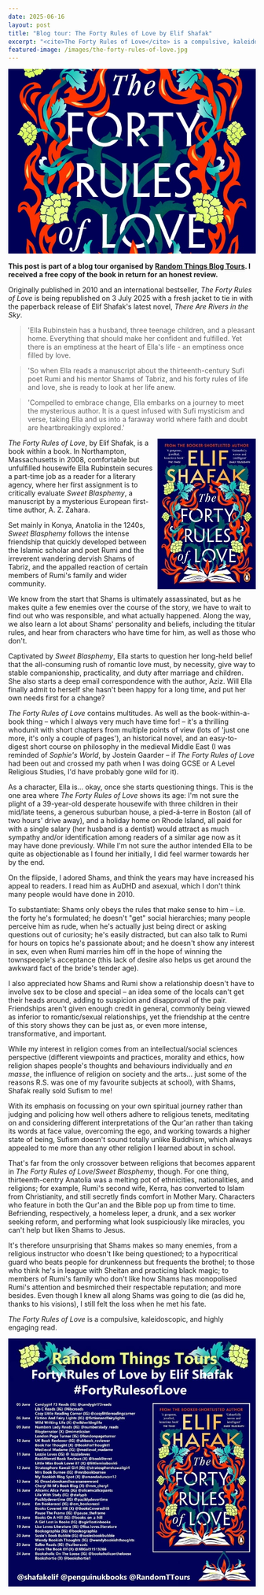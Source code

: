 ```yaml
---
date: 2025-06-16
layout: post
title: "Blog tour: The Forty Rules of Love by Elif Shafak"
excerpt: "<cite>The Forty Rules of Love</cite> is a compulsive, kaleidoscopic, and highly engaging read."
featured-image: /images/the-forty-rules-of-love.jpg
---
```


![The Forty Rules of Love](/images/the-forty-rules-of-love.jpg)

**This post is part of a blog tour organised by [Random Things Blog Tours](http://randomthingsthroughmyletterbox.blogspot.com/p/services-to-publishers-authors-blog.html). I received a free copy of the book in return for an honest review.**

Originally published in 2010 and an international bestseller, <cite>The Forty Rules of Love</cite> is being republished on 3 July 2025 with a fresh jacket to tie in with the paperback release of Elif Shafak's latest novel, <cite>There Are Rivers in the Sky</cite>.

> 'Ella Rubinstein has a husband, three teenage children, and a pleasant home.
Everything that should make her confident and fulfilled. Yet there is an emptiness at the heart of Ella's life - an emptiness once filled by love.

> 'So when Ella reads a manuscript about the thirteenth-century Sufi poet Rumi
and his mentor Shams of Tabriz, and his forty rules of life and love, she is ready to look at her life anew.

> 'Compelled to embrace change, Ella embarks on a journey to meet the mysterious author. It is a quest infused with Sufi mysticism and verse, taking Ella and us into a faraway world where faith and doubt are heartbreakingly explored.'

<img src="/images/the-forty-rules-of-love-200.jpg" alt="The Forty Rules of Love" style="float: right; margin-bottom: 10px; margin-left: 10px;">

<cite>The Forty Rules of Love</cite>, by Elif Shafak, is a book within a book. In Northampton, Massachusetts in 2008, comfortable but unfulfilled housewife Ella Rubinstein secures a part-time job as a reader for a literary agency, where her first assignment is to critically evaluate <cite>Sweet Blasphemy</cite>, a manuscript by a mysterious European first-time author, A. Z. Zahara.

Set mainly in Konya, Anatolia in the 1240s, <cite>Sweet Blasphemy</cite> follows the intense friendship that quickly developed between the Islamic scholar and poet Rumi and the irreverent wandering dervish Shams of Tabriz, and the appalled reaction of certain members of Rumi's family and wider community.

We know from the start that Shams is ultimately assassinated, but as he makes quite a few enemies over the course of the story, we have to wait to find out who was responsible, and what actually happened. Along the way, we also learn a lot about Shams' personality and beliefs, including the titular rules, and hear from characters who have time for him, as well as those who don't.

Captivated by <cite>Sweet Blasphemy</cite>, Ella starts to question her long-held belief that the all-consuming rush of romantic love must, by necessity, give way to stable companionship, practicality, and duty after marriage and children. She also starts a deep email correspondence with the author, Aziz. Will Ella finally admit to herself she hasn't been happy for a long time, and put her own needs first for a change?

<cite>The Forty Rules of Love</cite> contains multitudes. As well as the book-within-a-book thing &ndash; which I always very much have time for! &ndash; it's a thrilling whodunit with short chapters from multiple points of view (lots of 'just one more, it's only a couple of pages'), an historical novel, and an easy-to-digest short course on philosophy in the medieval Middle East (I was reminded of <cite>Sophie's World</cite>, by Jostein Gaarder &ndash; if <cite>The Forty Rules of Love</cite> had been out and crossed my path when I was doing GCSE or A Level Religious Studies, I'd have probably gone wild for it).

As a character, Ella is... okay, once she starts questioning things. This is the one area where <cite>The Forty Rules of Love</cite> shows its age: I'm not sure the plight of a 39-year-old desperate housewife with three children in their mid/late teens, a generous suburban house, a pied-á-terre in Boston (all of two hours' drive away), and a holiday home on Rhode Island, all paid for with a single salary (her husband is a dentist) would attract as much sympathy and/or identification among readers of a similar age now as it may have done previously. While I'm not sure the author intended Ella to be quite as objectionable as I found her initially, I did feel warmer towards her by the end.

On the flipside, I adored Shams, and think the years may have increased his appeal to readers. I read him as AuDHD and asexual, which I don't think many people would have done in 2010.

To substantiate: Shams only obeys the rules that make sense to him &ndash; i.e. the forty he's formulated; he doesn't "get" social hierarchies; many people perceive him as rude, when he's actually just being direct or asking questions out of curiosity; he's easily distracted, but can also talk to Rumi for hours on topics he's passionate about; and he doesn't show any interest in sex, even when Rumi marries him off in the hope of winning the townspeople's acceptance (this lack of desire also helps us get around the awkward fact of the bride's tender age).

I also appreciated how Shams and Rumi show a relationship doesn't have to involve sex to be close and special &ndash; an idea some of the locals can't get their heads around, adding to suspicion and disapproval of the pair. Friendships aren't given enough credit in general, commonly being viewed as inferior to romantic/sexual relationships, yet the friendship at the centre of this story shows they can be just as, or even more intense, transformative, and important.

While my interest in religion comes from an intellectual/social sciences perspective (different viewpoints and practices, morality and ethics, how religion shapes people's thoughts and behaviours individually and *en masse*, the influence of religion on society and the arts... just some of the reasons R.S. was one of my favourite subjects at school), with Shams, Shafak really sold Sufism to me!

With its emphasis on focussing on your own spiritual journey rather than judging and policing how well others adhere to religious tenets, meditating on and considering different interpretations of the Qur'an rather than taking its words at face value, overcoming the ego, and working towards a higher state of being, Sufism doesn't sound totally unlike Buddhism, which always appealed to me more than any other religion I learned about in school.

That's far from the only crossover between religions that becomes apparent in <cite>The Forty Rules of Love</cite>/<cite>Sweet Blasphemy</cite>, though. For one thing, thirteenth-centry Anatolia was a melting pot of ethnicities, nationalities, and religions; for example, Rumi's second wife, Kerra, has converted to Islam from Christianity, and still secretly finds comfort in Mother Mary. Characters who feature in both the Qur'an and the Bible pop up from time to time. Befriending, respectively, a homeless leper, a drunk, and a sex worker seeking reform, and performing what look suspiciously like miracles, you can't help but liken Shams to Jesus.

It's therefore unsurprising that Shams makes so many enemies, from a religious instructor who doesn't like being questioned; to a hypocritical guard who beats people for drunkenness but frequents the brothel; to those who think he's in league with Sheitan and practicing black magic; to members of Rumi's family who don't like how Shams has monopolised Rumi's attention and besmirched their respectable reputation; and more besides. Even though I knew all along Shams was going to die (as did he, thanks to his visions), I still felt the loss when he met his fate.

<cite>The Forty Rules of Love</cite> is a compulsive, kaleidoscopic, and highly engaging read.

![The Forty Rules of Love blog tour banner](/images/the-forty-rules-of-love-banner.jpg)